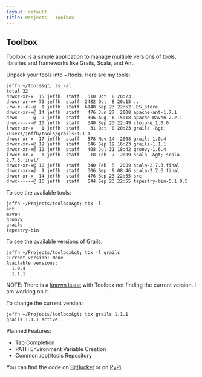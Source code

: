 ```yaml
---
layout: default
title: Projects - Toolbox
---
```

## Toolbox

Toolbox is a simple application to manage multiple versions of tools, libraries and frameworks like Grails, Scala, and Ant.

Unpack your tools into ~/tools.  Here are my tools:

    jeffh ~/tools&gt; ls -al
    total 32
    drwxr-xr-x  15 jeffh  staff   510 Oct  8 20:23 .
    drwxr-xr-x+ 73 jeffh  staff  2482 Oct  8 20:15 ..
    -rw-r--r--@  1 jeffh  staff  6148 Sep 23 22:52 .DS_Store
    drwxr-xr-x@ 14 jeffh  staff   476 Jun 27  2008 apache-ant-1.7.1
    drwx------@  9 jeffh  staff   306 Aug  6 15:18 apache-maven-2.2.1
    drwx------@ 10 jeffh  staff   340 Sep 23 22:49 clojure_1.0.0
    lrwxr-xr-x   1 jeffh  staff    31 Oct  8 20:23 grails -&gt; /Users/jeffh/tools/grails-1.1.1
    drwxr-xr-x  17 jeffh  staff   578 Nov 14  2008 grails-1.0.4
    drwxr-xr-x@ 19 jeffh  staff   646 Sep 19 16:23 grails-1.1.1
    drwxr-xr-x@ 12 jeffh  staff   408 Jul 31 18:42 groovy-1.6.4
    lrwxr-xr-x   1 jeffh  staff    18 Feb  7  2009 scala -&gt; scala-2.7.3.final/
    drwxr-xr-x@ 10 jeffh  staff   340 Feb  5  2009 scala-2.7.3.final
    drwxr-xr-x@  9 jeffh  staff   306 Sep  9 08:46 scala-2.7.6.final
    drwxr-xr-x  14 jeffh  staff   476 Sep 23 22:55 src
    drwx------@ 16 jeffh  staff   544 Sep 23 22:55 tapestry-bin-5.1.0.5

To see the available tools:

    jeffh ~/Projects/toolbox&gt; tbx -l
    ant
    maven
    groovy
    grails
    tapestry-bin

To see the available versions of Grails:

    jeffh ~/Projects/toolbox&gt; tbx -l grails
    Current version: None
    Available versions:
      1.0.4
      1.1.1


NOTE: There is a [known issue](http://bitbucket.org/jhulten/toolbox/issue/1/) with Toolbox not finding the current version. I am working on it.

To change the current version:

    jeffh ~/Projects/toolbox&gt; tbx grails 1.1.1
    grails 1.1.1 active.

Planned Features:

- Tab Completion
- PATH Environment Variable Creation
- Common /opt/tools Repository

You can find the code on [BitBucket](http://bitbucket.org/jhulten/toolbox/downloads/) or on [PyPi](http://pypi.python.org/pypi/toolbox).

